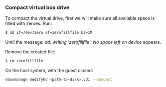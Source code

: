 ### Compact virtual box drive

To compact the virtual drive, first we will make sure all available space is filled with zeroes. Run:

```bash
$ dd if=/dev/zero of=zerofillfile bs=1M
```

Until the message: *dd: writing 'zerofillfile': No space left on device* appears.

Remove the created file:

```bash
$ rm zerofillfile
```

On the host system, with the guest closed:

```bash
vboxmanage modifyhd <path-to-disk>.vdi --compact
```